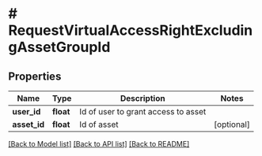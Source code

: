 # # RequestVirtualAccessRightExcludingAssetGroupId

## Properties

Name | Type | Description | Notes
------------ | ------------- | ------------- | -------------
**user_id** | **float** | Id of user to grant access to asset | 
**asset_id** | **float** | Id of asset | [optional] 

[[Back to Model list]](../../README.md#documentation-for-models) [[Back to API list]](../../README.md#documentation-for-api-endpoints) [[Back to README]](../../README.md)


